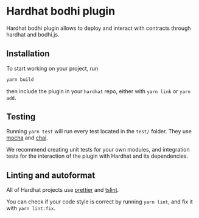 # Hardhat bodhi plugin

Hardhat bodhi plugin allows to deploy and interact with contracts through hardhat and bodhi.js.

## Installation

To start working on your project, run

```bash
yarn build
```

then include the plugin in your `hardhat` repo, either with `yarn link` or `yarn add`.


## Testing

Running `yarn test` will run every test located in the `test/` folder. They
use [mocha](https://mochajs.org) and [chai](https://www.chaijs.com/).

We recommend creating unit tests for your own modules, and integration tests for
the interaction of the plugin with Hardhat and its dependencies.

## Linting and autoformat

All of Hardhat projects use [prettier](https://prettier.io/) and
[tslint](https://palantir.github.io/tslint/).

You can check if your code style is correct by running `yarn lint`, and fix
it with `yarn lint:fix`.
